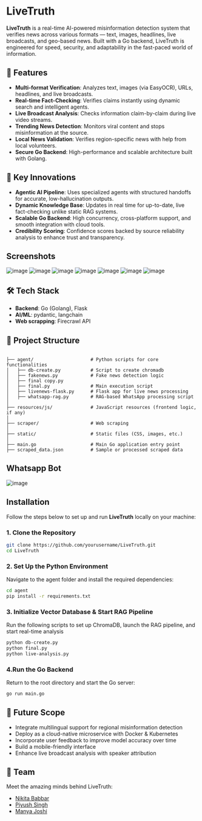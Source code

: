 # LiveTruth

**LiveTruth** is a real-time AI-powered misinformation detection system that verifies news across various formats — text, images, headlines, live broadcasts, and geo-based news. Built with a Go backend, LiveTruth is engineered for speed, security, and adaptability in the fast-paced world of information.

## 🚀 Features

- **Multi-format Verification**: Analyzes text, images (via EasyOCR), URLs, headlines, and live broadcasts.
- **Real-time Fact-Checking**: Verifies claims instantly using dynamic search and intelligent agents.
- **Live Broadcast Analysis**: Checks information claim-by-claim during live video streams.
- **Trending News Detection**: Monitors viral content and stops misinformation at the source.
- **Local News Validation**: Verifies region-specific news with help from local volunteers.
- **Secure Go Backend**: High-performance and scalable architecture built with Golang.


## 🌟 Key Innovations

- **Agentic AI Pipeline**: Uses specialized agents with structured handoffs for accurate, low-hallucination outputs.
- **Dynamic Knowledge Base**: Updates in real time for up-to-date, live fact-checking unlike static RAG systems.
- **Scalable Go Backend**: High concurrency, cross-platform support, and smooth integration with cloud tools.
- **Credibility Scoring**: Confidence scores backed by source reliability analysis to enhance trust and transparency.


## Screenshots
![image](https://github.com/user-attachments/assets/0204cd4b-caf5-4c28-ae2f-883c7f0e8848)
![image](https://github.com/user-attachments/assets/30f8b20b-2783-4413-abd2-81e9d14b88ea)
![image](https://github.com/user-attachments/assets/f457a77f-9620-4038-98ac-4fb4ab62eb7f)
![image](https://github.com/user-attachments/assets/16f4cdb1-5fc4-45bc-8249-1f1219bc5d3c)
![image](https://github.com/user-attachments/assets/06016f0f-2bfc-46f7-96dc-ac47bc50952c)
![image](https://github.com/user-attachments/assets/16995cde-92a6-4085-893a-552905ef5e33)
![image](https://github.com/user-attachments/assets/537d7010-f755-4421-bb6d-e7300c07574f)


## 🛠️ Tech Stack

- **Backend**: Go (Golang), Flask
- **AI/ML**: pydantic, langchain
- **Web scrapping**: Firecrawl API


## 📁 Project Structure

```text

├── agent/                     # Python scripts for core functionalities
│   ├── db-create.py           # Script to create chromadb
│   ├── fakenews.py            # Fake news detection logic
│   ├── final copy.py          
│   ├── final.py               # Main execution script
│   ├── livenews-flask.py      # Flask app for live news processing
│   ├── whatsapp-rag.py        # RAG-based WhatsApp processing script
│
├── resources/js/              # JavaScript resources (frontend logic, if any)
│
├── scraper/                   # Web scraping 
│
├── static/                    # Static files (CSS, images, etc.)
│
├── main.go                    # Main Go application entry point
├── scraped_data.json          # Sample or processed scraped data
```


## Whatsapp Bot
![image](https://github.com/user-attachments/assets/f5bc8a31-de93-4251-a971-3593c52cd8de)


##  Installation

Follow the steps below to set up and run **LiveTruth** locally on your machine:

### 1. Clone the Repository
```bash
git clone https://github.com/yourusername/LiveTruth.git
cd LiveTruth
```
### 2. Set Up the Python Environment
Navigate to the agent folder and install the required dependencies:
```bash
cd agent
pip install -r requirements.txt
```
### 3. Initialize Vector Database & Start RAG Pipeline
Run the following scripts to set up ChromaDB, launch the RAG pipeline, and start real-time analysis
```bash
python db-create.py
python final.py
python live-analysis.py
```
### 4.Run the Go Backend
Return to the root directory and start the Go server:
```bash
go run main.go
```
## 🧠 Future Scope

- Integrate multilingual support for regional misinformation detection  
- Deploy as a cloud-native microservice with Docker & Kubernetes  
- Incorporate user feedback to improve model accuracy over time  
- Build a mobile-friendly interface   
- Enhance live broadcast analysis with speaker attribution

## 👥 Team

Meet the amazing minds behind LiveTruth:

- [Nikita Babbar](https://www.linkedin.com/in/nikita-babbar-b0291026a/)   
- [Piyush Singh](https://www.linkedin.com/in/piyushhh-singhh/) 
- [Manya Joshi](https://www.linkedin.com/in/manya-joshi-ai/) 
 
